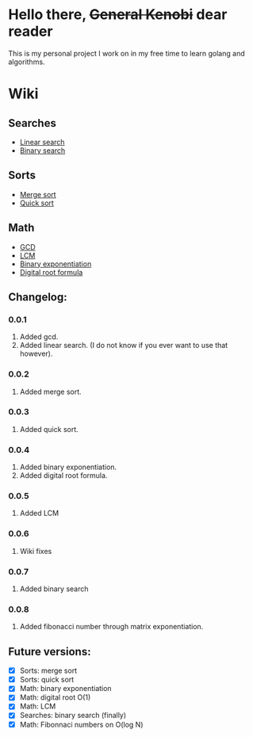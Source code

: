 # Hello there, ~~General Kenobi~~ dear reader
This is my personal project I work on in my free time
to learn golang and algorithms.

# Wiki
## Searches
* [Linear search](linearsearch.go) 
* [Binary search](binarySearch.go)
## Sorts
* [Merge sort](sortMerge.go)
* [Quick sort](sortQuick.go)
## Math
* [GCD](gcd.go)
* [LCM](lcm.go)
* [Binary exponentiation](pow.go)
* [Digital root formula](digitalRoot.go)


## Changelog:
### 0.0.1
1. Added gcd.
2. Added linear search. (I do not know if you ever want to use that however).
### 0.0.2
1. Added merge sort.
### 0.0.3
1. Added quick sort.
### 0.0.4
1. Added binary exponentiation.
2. Added digital root formula.
### 0.0.5
1. Added LCM
### 0.0.6
1. Wiki fixes
### 0.0.7
1. Added binary search
### 0.0.8
1. Added fibonacci number through matrix exponentiation.

## Future versions:
- [x] Sorts: merge sort
- [x] Sorts: quick sort
- [x] Math: binary exponentiation
- [x] Math: digital root O(1)
- [x] Math: LCM
- [x] Searches: binary search (finally)
- [x] Math: Fibonnaci numbers on O(log N)
